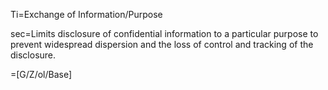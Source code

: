 Ti=Exchange of Information/Purpose

sec=Limits disclosure of confidential information to a particular purpose to prevent widespread dispersion and the loss of control and tracking of the disclosure.

=[G/Z/ol/Base]
